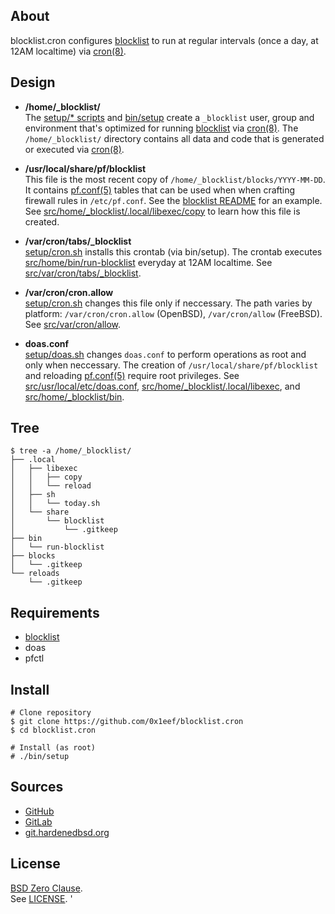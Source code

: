 ## About

blocklist.cron configures
[blocklist](https://github.com/0x1eef/blocklist#readme)
to run at regular intervals (once a day, at 12AM localtime)
via [cron(8)](https://man.freebsd.org/cgi/man.cgi?cron(8)).

## Design

* **/home/_blocklist/** <br>
  The [setup/* scripts](setup/) and [bin/setup](bin/setup) create
  a `_blocklist` user, group and environment that's optimized for
  running
  [blocklist](https://github.com/0x1eef/blocklist#readme) via
  [cron(8)](https://man.freebsd.org/cgi/man.cgi?cron(8)). The `/home/_blocklist/`
  directory contains all data and code that is generated or executed via
  [cron(8)](https://man.freebsd.org/cgi/man.cgi?cron(8)).

* **/usr/local/share/pf/blocklist** <br>
  This file is the most recent copy of `/home/_blocklist/blocks/YYYY-MM-DD`. It
  contains [pf.conf(5)](https://man.freebsd.org/cgi/man.cgi?pf.conf(5)) tables that
  can be used when when crafting firewall rules in `/etc/pf.conf`. See the
  [blocklist README](https://github.com/0x1eef/blocklist#readme)
  for an example. See [src/home/_blocklist/.local/libexec/copy](src/home/blocklist/.local/libexec/copy)
  to learn how this file is created.

* **/var/cron/tabs/_blocklist** <br>
  [setup/cron.sh](setup/cron.sh) installs this crontab (via bin/setup).
  The crontab executes
  [src/home/bin/run-blocklist](src/home/bin/run-blocklist)
  everyday at 12AM localtime.   See
  [src/var/cron/tabs/_blocklist](src/var/cron/tabs/_blocklist).

* **/var/cron/cron.allow** <br>
  [setup/cron.sh](setup/cron.sh) changes this file only if neccessary.
  The path varies by platform: `/var/cron/cron.allow` (OpenBSD),
  `/var/cron/allow` (FreeBSD).
  See
  [src/var/cron/allow](src/var/cron/allow).

* **doas.conf** <br>
  [setup/doas.sh](setup/doas.sh) changes `doas.conf` to perform operations
  as root and only when neccessary. The creation of `/usr/local/share/pf/blocklist`
  and reloading
  [pf.conf(5)](https://man.freebsd.org/cgi/man.cgi?pf.conf(5))
  require root privileges.
  See [src/usr/local/etc/doas.conf](src/usr/local/etc/doas.conf),
  [src/home/_blocklist/.local/libexec](src/home/_blocklist/.local/libexec), and
  [src/home/_blocklist/bin](src/home/_blocklist/bin).

## Tree

    $ tree -a /home/_blocklist/
    ├── .local
    │   ├── libexec
    │   │   ├── copy
    │   │   └── reload
    │   ├── sh
    │   │   └── today.sh
    │   └── share
    │       └── blocklist
    │           └── .gitkeep
    ├── bin
    │   └── run-blocklist
    ├── blocks
    │   └── .gitkeep
    └── reloads
        └── .gitkeep

## Requirements

* [blocklist](https://github.com/0x1eef/blocklist#readme)
* doas
* pfctl

## Install

    # Clone repository
    $ git clone https://github.com/0x1eef/blocklist.cron
    $ cd blocklist.cron

    # Install (as root)
    # ./bin/setup

## Sources

* [GitHub](https://github.com/0x1eef/blocklist.cron)
* [GitLab](https://gitlab.com/0x1eef/blocklist.cron)
* [git.hardenedbsd.org](https://git.hardenedbsd.org/0x1eef/blocklist.cron)

## License

[BSD Zero Clause](https://choosealicense.com/licenses/0bsd/).
<br>
See [LICENSE](./LICENSE).
'
